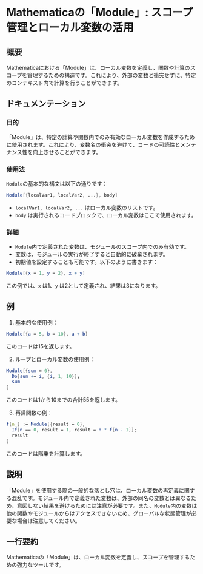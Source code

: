 <!--
Meta Description: # Mathematicaの「Module」: スコープ管理とローカル変数の活用 ## 概要 Mathematicaにおける「Module」は、ローカル変数を定義し、関数や計算のスコープを管理するための構造です。これにより、外部の変数と衝突せずに、特定のコンテキスト内で計算を行うことができます。 #...
Meta Keywords: module, mathematica, result, sum, mathematicaの
-->

# Mathematicaの「Module」: スコープ管理とローカル変数の活用

## 概要
Mathematicaにおける「Module」は、ローカル変数を定義し、関数や計算のスコープを管理するための構造です。これにより、外部の変数と衝突せずに、特定のコンテキスト内で計算を行うことができます。

## ドキュメンテーション
### 目的
「Module」は、特定の計算や関数内でのみ有効なローカル変数を作成するために使用されます。これにより、変数名の衝突を避けて、コードの可読性とメンテナンス性を向上させることができます。

### 使用法
`Module`の基本的な構文は以下の通りです：

```mathematica
Module[{localVar1, localVar2, ...}, body]
```

- `localVar1, localVar2, ...` はローカル変数のリストです。
- `body` は実行されるコードブロックで、ローカル変数はここで使用されます。

### 詳細
- `Module`内で定義された変数は、モジュールのスコープ内でのみ有効です。
- 変数は、モジュールの実行が終了すると自動的に破棄されます。
- 初期値を設定することも可能です。以下のように書きます：

```mathematica
Module[{x = 1, y = 2}, x + y]
```

この例では、`x` は1、`y` は2として定義され、結果は3になります。

## 例
1. 基本的な使用例：

```mathematica
Module[{a = 5, b = 10}, a + b]
```
このコードは15を返します。

2. ループとローカル変数の使用例：

```mathematica
Module[{sum = 0}, 
  Do[sum += i, {i, 1, 10}];
  sum
]
```
このコードは1から10までの合計55を返します。

3. 再帰関数の例：

```mathematica
f[n_] := Module[{result = 0}, 
  If[n == 0, result = 1, result = n * f[n - 1]];
  result
]
```
このコードは階乗を計算します。

## 説明
「Module」を使用する際の一般的な落とし穴は、ローカル変数の再定義に関する混乱です。モジュール内で定義された変数は、外部の同名の変数とは異なるため、意図しない結果を避けるためには注意が必要です。また、`Module`内の変数は他の関数やモジュールからはアクセスできないため、グローバルな状態管理が必要な場合は注意してください。

## 一行要約
Mathematicaの「Module」は、ローカル変数を定義し、スコープを管理するための強力なツールです。